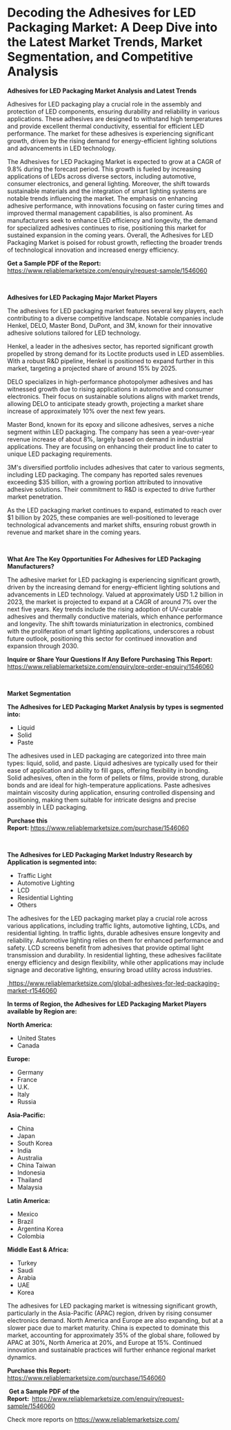 <p><h1>Decoding the Adhesives for LED Packaging Market: A Deep Dive into the Latest Market Trends, Market Segmentation, and Competitive Analysis</h1></p><p><strong>Adhesives for LED Packaging Market Analysis and Latest Trends</strong></p>
<p><p>Adhesives for LED packaging play a crucial role in the assembly and protection of LED components, ensuring durability and reliability in various applications. These adhesives are designed to withstand high temperatures and provide excellent thermal conductivity, essential for efficient LED performance. The market for these adhesives is experiencing significant growth, driven by the rising demand for energy-efficient lighting solutions and advancements in LED technology.</p><p>The Adhesives for LED Packaging Market is expected to grow at a CAGR of 9.8% during the forecast period. This growth is fueled by increasing applications of LEDs across diverse sectors, including automotive, consumer electronics, and general lighting. Moreover, the shift towards sustainable materials and the integration of smart lighting systems are notable trends influencing the market. The emphasis on enhancing adhesive performance, with innovations focusing on faster curing times and improved thermal management capabilities, is also prominent. As manufacturers seek to enhance LED efficiency and longevity, the demand for specialized adhesives continues to rise, positioning this market for sustained expansion in the coming years. Overall, the Adhesives for LED Packaging Market is poised for robust growth, reflecting the broader trends of technological innovation and increased energy efficiency.</p></p>
<p><strong>Get a Sample PDF of the Report:&nbsp;</strong> <a href="https://www.reliablemarketsize.com/enquiry/request-sample/1546060?utm_campaign=2804&utm_medium=2&utm_source=Github&utm_content=ia&utm_term=02042025&utm_id=adhesives-for-led-packaging">https://www.reliablemarketsize.com/enquiry/request-sample/1546060</a></p>
<p>&nbsp;</p>
<p><strong>Adhesives for LED Packaging Major Market Players</strong></p>
<p><p>The adhesives for LED packaging market features several key players, each contributing to a diverse competitive landscape. Notable companies include Henkel, DELO, Master Bond, DuPont, and 3M, known for their innovative adhesive solutions tailored for LED technology.</p><p>Henkel, a leader in the adhesives sector, has reported significant growth propelled by strong demand for its Loctite products used in LED assemblies. With a robust R&D pipeline, Henkel is positioned to expand further in this market, targeting a projected share of around 15% by 2025.</p><p>DELO specializes in high-performance photopolymer adhesives and has witnessed growth due to rising applications in automotive and consumer electronics. Their focus on sustainable solutions aligns with market trends, allowing DELO to anticipate steady growth, projecting a market share increase of approximately 10% over the next few years.</p><p>Master Bond, known for its epoxy and silicone adhesives, serves a niche segment within LED packaging. The company has seen a year-over-year revenue increase of about 8%, largely based on demand in industrial applications. They are focusing on enhancing their product line to cater to unique LED packaging requirements.</p><p>3M's diversified portfolio includes adhesives that cater to various segments, including LED packaging. The company has reported sales revenues exceeding $35 billion, with a growing portion attributed to innovative adhesive solutions. Their commitment to R&D is expected to drive further market penetration.</p><p>As the LED packaging market continues to expand, estimated to reach over $1 billion by 2025, these companies are well-positioned to leverage technological advancements and market shifts, ensuring robust growth in revenue and market share in the coming years.</p></p>
<p>&nbsp;</p>
<p><strong>What Are The Key Opportunities For Adhesives for LED Packaging Manufacturers?</strong></p>
<p><p>The adhesive market for LED packaging is experiencing significant growth, driven by the increasing demand for energy-efficient lighting solutions and advancements in LED technology. Valued at approximately USD 1.2 billion in 2023, the market is projected to expand at a CAGR of around 7% over the next five years. Key trends include the rising adoption of UV-curable adhesives and thermally conductive materials, which enhance performance and longevity. The shift towards miniaturization in electronics, combined with the proliferation of smart lighting applications, underscores a robust future outlook, positioning this sector for continued innovation and expansion through 2030.</p></p>
<p><strong>Inquire or Share Your Questions If Any Before Purchasing This Report:</strong> <a href="https://www.reliablemarketsize.com/enquiry/pre-order-enquiry/1546060?utm_campaign=2804&utm_medium=2&utm_source=Github&utm_content=ia&utm_term=02042025&utm_id=adhesives-for-led-packaging">https://www.reliablemarketsize.com/enquiry/pre-order-enquiry/1546060</a></p>
<p>&nbsp;</p>
<p><strong>Market Segmentation</strong></p>
<p><strong>The Adhesives for LED Packaging Market Analysis by types is segmented into:</strong></p>
<p><ul><li>Liquid</li><li>Solid</li><li>Paste</li></ul></p>
<p><p>The adhesives used in LED packaging are categorized into three main types: liquid, solid, and paste. Liquid adhesives are typically used for their ease of application and ability to fill gaps, offering flexibility in bonding. Solid adhesives, often in the form of pellets or films, provide strong, durable bonds and are ideal for high-temperature applications. Paste adhesives maintain viscosity during application, ensuring controlled dispensing and positioning, making them suitable for intricate designs and precise assembly in LED packaging.</p></p>
<p><strong>Purchase this Report:&nbsp;</strong><a href="https://www.reliablemarketsize.com/purchase/1546060?utm_campaign=2804&utm_medium=2&utm_source=Github&utm_content=ia&utm_term=02042025&utm_id=adhesives-for-led-packaging">https://www.reliablemarketsize.com/purchase/1546060</a></p>
<p>&nbsp;</p>
<p><strong>The Adhesives for LED Packaging Market Industry Research by Application is segmented into:</strong></p>
<p><ul><li>Traffic Light</li><li>Automotive Lighting</li><li>LCD</li><li>Residential Lighting</li><li>Others</li></ul></p>
<p><p>The adhesives for the LED packaging market play a crucial role across various applications, including traffic lights, automotive lighting, LCDs, and residential lighting. In traffic lights, durable adhesives ensure longevity and reliability. Automotive lighting relies on them for enhanced performance and safety. LCD screens benefit from adhesives that provide optimal light transmission and durability. In residential lighting, these adhesives facilitate energy efficiency and design flexibility, while other applications may include signage and decorative lighting, ensuring broad utility across industries.</p></p>
<p><a href="https://www.reliablemarketsize.com/global-adhesives-for-led-packaging-market-r1546060?utm_campaign=2804&utm_medium=2&utm_source=Github&utm_content=ia&utm_term=02042025&utm_id=adhesives-for-led-packaging">&nbsp;https://www.reliablemarketsize.com/global-adhesives-for-led-packaging-market-r1546060</a></p>
<p><strong>In terms of Region, the Adhesives for LED Packaging Market Players available by Region are:</strong></p>
<p>
    <p> <strong> North America: </strong>
        <ul>
            <li>United States</li>
            <li>Canada</li>
        </ul>
        </p> 
    <p> <strong> Europe: </strong>
        <ul>
            <li>Germany</li>
            <li>France</li>
            <li>U.K.</li>
            <li>Italy</li>
            <li>Russia</li>
        </ul>
        </p> 
    <p> <strong> Asia-Pacific: </strong>
        <ul>
            <li>China</li>
            <li>Japan</li>
            <li>South Korea</li>
            <li>India</li>
            <li>Australia</li>
            <li>China Taiwan</li>
            <li>Indonesia</li>
            <li>Thailand</li>
            <li>Malaysia</li>
        </ul>
        </p> 
    <p> <strong> Latin America: </strong>
        <ul>
            <li>Mexico</li>
            <li>Brazil</li>
            <li>Argentina Korea</li>
            <li>Colombia</li>
        </ul>
        </p> 
    <p> <strong> Middle East & Africa: </strong>
        <ul>
            <li>Turkey</li>
            <li>Saudi</li>
            <li>Arabia</li>
            <li>UAE</li>
            <li>Korea</li>
        </ul>
    </p>
    </p>
<p><p>The adhesives for LED packaging market is witnessing significant growth, particularly in the Asia-Pacific (APAC) region, driven by rising consumer electronics demand. North America and Europe are also expanding, but at a slower pace due to market maturity. China is expected to dominate this market, accounting for approximately 35% of the global share, followed by APAC at 30%, North America at 20%, and Europe at 15%. Continued innovation and sustainable practices will further enhance regional market dynamics.</p></p>
<p><strong>Purchase this Report: </strong><a href="https://www.reliablemarketsize.com/purchase/1546060?utm_campaign=2804&utm_medium=2&utm_source=Github&utm_content=ia&utm_term=02042025&utm_id=adhesives-for-led-packaging">https://www.reliablemarketsize.com/purchase/1546060</a></p>
<p>&nbsp;<strong>Get a Sample PDF of the Report:&nbsp;&nbsp;</strong><a href="https://www.reliablemarketsize.com/enquiry/request-sample/1546060?utm_campaign=2804&utm_medium=2&utm_source=Github&utm_content=ia&utm_term=02042025&utm_id=adhesives-for-led-packaging">https://www.reliablemarketsize.com/enquiry/request-sample/1546060</a></p>
<p><strong></strong></p>
<p>Check more reports on <a href="https://www.reliablemarketsize.com/?utm_campaign=2804&utm_medium=2&utm_source=Github&utm_content=ia&utm_term=02042025&utm_id=adhesives-for-led-packaging">https://www.reliablemarketsize.com/</a></p>